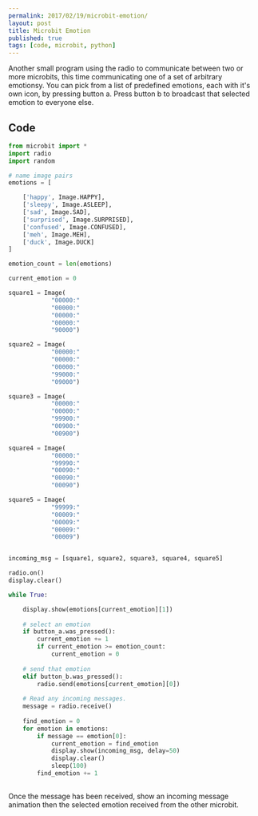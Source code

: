 ```yaml
---
permalink: 2017/02/19/microbit-emotion/
layout: post
title: Microbit Emotion
published: true
tags: [code, microbit, python]
---
```


Another small program using the radio to communicate between two or more microbits, this time communicating one of a set of arbitrary emotionsy. You can pick from a list of predefined 
emotions, each with it's own icon, by pressing button a. Press button b to broadcast that selected emotion to everyone else.

## Code

```python
from microbit import *
import radio
import random

# name image pairs
emotions = [

    ['happy', Image.HAPPY],
    ['sleepy', Image.ASLEEP],
    ['sad', Image.SAD],
    ['surprised', Image.SURPRISED],
    ['confused', Image.CONFUSED],
    ['meh', Image.MEH],
    ['duck', Image.DUCK]
]

emotion_count = len(emotions)

current_emotion = 0

square1 = Image(
            "00000:"
            "00000:"
            "00000:"
            "00000:"
            "90000")

square2 = Image(
            "00000:"
            "00000:"
            "00000:"
            "99000:"
            "09000")

square3 = Image(
            "00000:"
            "00000:"
            "99900:"
            "00900:"
            "00900")

square4 = Image(
            "00000:"
            "99990:"
            "00090:"
            "00090:"
            "00090")

square5 = Image(
            "99999:"
            "00009:"
            "00009:"
            "00009:"
            "00009")


incoming_msg = [square1, square2, square3, square4, square5]

radio.on()
display.clear()

while True:

    display.show(emotions[current_emotion][1])
    
    # select an emotion
    if button_a.was_pressed():
        current_emotion += 1
        if current_emotion >= emotion_count:
            current_emotion = 0
            
    # send that emotion
    elif button_b.was_pressed():
        radio.send(emotions[current_emotion][0])
        
    # Read any incoming messages.
    message = radio.receive()
    
    find_emotion = 0
    for emotion in emotions:
        if message == emotion[0]:
            current_emotion = find_emotion
            display.show(incoming_msg, delay=50)
            display.clear()
            sleep(100)
        find_emotion += 1        
         
```

Once the message has been received, show an incoming message animation then the selected emotion received from the other microbit.

